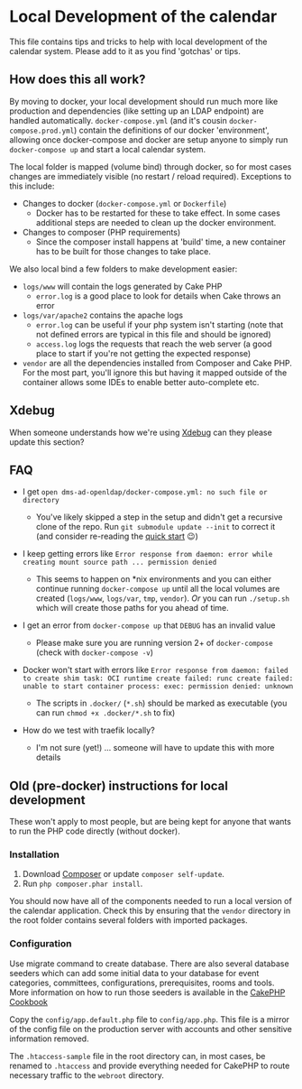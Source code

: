 # Local Development of the calendar

This file contains tips and tricks to help with local development of the
calendar system. Please add to it as you find 'gotchas' or tips.

## How does this all work?

By moving to docker, your local development should run much more like
production and dependencies (like setting up an LDAP endpoint) are handled
automatically. `docker-compose.yml` (and it's cousin `docker-compose.prod.yml`)
contain the definitions of our docker 'environment', allowing once
docker-compose and docker are setup anyone to simply run `docker-compose up`
and start a local calendar system.

The local folder is mapped (volume bind) through docker, so for most cases
changes are immediately visible (no restart / reload required). Exceptions to
this include:

- Changes to docker (`docker-compose.yml` or `Dockerfile`)
  - Docker has to be restarted for these to take effect. In some cases
    additional steps are needed to clean up the docker environment.
- Changes to composer (PHP requirements)
  - Since the composer install happens at 'build' time, a new container has to
    be built for those changes to take place.

We also local bind a few folders to make development easier:

- `logs/www` will contain the logs generated by Cake PHP
  - `error.log` is a good place to look for details when Cake throws an error
- `logs/var/apache2` contains the apache logs
  - `error.log` can be useful if your php system isn't starting (note that
    not defined errors are typical in this file and should be ignored)
  - `access.log` logs the requests that reach the web server (a good place to
    start if you're not getting the expected response)
- `vendor` are all the dependencies installed from Composer and Cake PHP. For
  the most part, you'll ignore this but having it mapped outside of the
  container allows some IDEs to enable better auto-complete etc.

## Xdebug

When someone understands how we're using [Xdebug](http://xdebug.org) can they
please update this section?

## FAQ

- I get `open dms-ad-openldap/docker-compose.yml: no such file or directory`
  - You've likely skipped a step in the setup and didn't get a recursive clone
    of the repo. Run `git submodule update --init` to correct it (and consider
    re-reading the [quick start](https://github.com/Dallas-Makerspace/calendar#development-quickstart-guide) :wink:)

- I keep getting errors like `Error response from daemon: error while creating mount source path ... permission denied`
  - This seems to happen on *nix environments and you can either continue running
    `docker-compose up` until all the local volumes are created (`logs/www`,
    `logs/var`, `tmp`, `vendor`). *Or* you can run `./setup.sh` which will create
    those paths for you ahead of time.

- I get an error from `docker-compose up` that `DEBUG` has an invalid value
  - Please make sure you are running version 2+ of `docker-compose` (check with
  `docker-compose -v`)

- Docker won't start with errors like `Error response from daemon: failed to create shim task: OCI runtime create failed: runc create failed: unable to start container process: exec: permission denied: unknown`
  - The scripts in `.docker/` (`*.sh`) should be marked as executable (you can 
    run `chmod +x .docker/*.sh` to fix)

- How do we test with traefik locally?
  - I'm not sure (yet!) ... someone will have to update this with more details

## Old (pre-docker) instructions for local development

These won't apply to most people, but are being kept for anyone that wants to
run the PHP code directly (without docker).

### Installation

1. Download [Composer](http://getcomposer.org/doc/00-intro.md) or update
   `composer self-update`.
2. Run `php composer.phar install`.

You should now have all of the components needed to run a local version of the
calendar application. Check this by ensuring that the `vendor` directory in
the root folder contains several folders with imported packages.

### Configuration

Use migrate command to create database.  There are also several database
seeders which can add some initial data to your database for event categories,
committees, configurations, prerequisites, rooms and tools. More information on
how to run those seeders is available in the [CakePHP Cookbook](https://book.cakephp.org/3.0/en/migrations.html#seed-seeding-your-database)

Copy the `config/app.default.php` file to `config/app.php`. This file is a
mirror of the config file on the production server with accounts and other
sensitive information removed.

The `.htaccess-sample` file in the root directory can, in most cases, be
renamed to `.htaccess` and provide everything needed for CakePHP to route
necessary traffic to the `webroot` directory.

